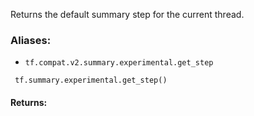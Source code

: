 Returns the default summary step for the current thread.
### Aliases:
- `tf.compat.v2.summary.experimental.get_step`

```
 tf.summary.experimental.get_step()
```
#### Returns:
